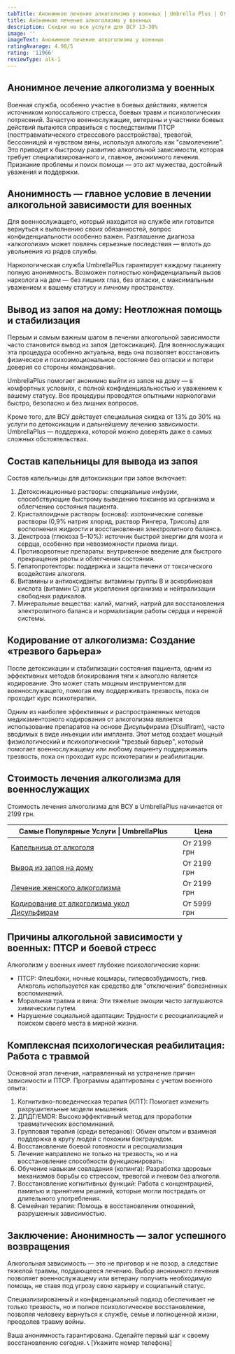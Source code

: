 ```yaml
---
tabTitle: Анонимное лечение алкоголизма у военных | Umbrella Plus | От 2199 грн
title: Анонимное лечение алкоголизма у военных
description: Скидки на все услуги для ВСУ 13-30%
image: ''
imageText: Анонимное лечение алкоголизма у военных
ratingAvarage: 4.98/5
rating: '11966'
reviewType: alk-1
---
```


## Анонимное лечение алкоголизма у военных

Военная служба, особенно участие в боевых действиях, является источником колоссального стресса, боевых травм и психологических потрясений. Зачастую военнослужащие, ветераны и участники боевых действий пытаются справиться с последствиями ПТСР (посттравматического стрессового расстройства), тревогой, бессонницей и чувством вины, используя алкоголь как "самолечение". Это приводит к быстрому развитию алкогольной зависимости, которая требует специализированного и, главное, анонимного лечения. Признание проблемы и поиск помощи — это акт мужества, достойный уважения и поддержки.

## Анонимность — главное условие в лечении алкогольной зависимости для военных

Для военнослужащего, который находится на службе или готовится вернуться к выполнению своих обязанностей, вопрос конфиденциальности особенно важен. Разглашение диагноза «алкоголизм» может повлечь серьезные последствия — вплоть до увольнения из рядов службы.

Наркологическая служба UmbrellaPlus гарантирует каждому пациенту полную анонимность. Возможен полностью конфиденциальный вызов нарколога на дом — без лишних глаз, без огласки, с максимальным уважением к вашему статусу и личному пространству.

## Вывод из запоя на дому: Неотложная помощь и стабилизация

Первым и самым важным шагом в лечении алкогольной зависимости часто становится вывод из запоя (детоксикация). Для военнослужащих эта процедура особенно актуальна, ведь она позволяет восстановить физическое и психоэмоциональное состояние без огласки и потери доверия со стороны командования.

UmbrellaPlus помогает анонимно выйти из запоя на дому — в комфортных условиях, с полной конфиденциальностью и уважением к вашему статусу. Все процедуры проводятся опытными наркологами быстро, безопасно и без лишних вопросов.

Кроме того, для ВСУ действует специальная скидка от 13% до 30% на услуги по детоксикации и дальнейшему лечению зависимости. UmbrellaPlus — поддержка, которой можно доверять даже в самых сложных обстоятельствах.

## Состав капельницы для вывода из запоя

Состав капельницы для детоксикации при запое включает:

1. Детоксикационные растворы: специальные инфузии, способствующие быстрому выведению токсинов из организма и облегчению состояния пациента.
2. Кристаллоидные растворы (основа): изотонические солевые растворы (0,9% натрия хлорид, раствор Рингера, Трисоль) для восполнения жидкости и восстановления электролитного баланса.
3. Декстроза (глюкоза 5–10%): источник быстрой энергии для мозга и сердца, особенно при невозможности приема пищи.
4. Противорвотные препараты: внутривенное введение для быстрого прекращения рвоты и облегчения состояния.
5. Гепатопротекторы: поддержка и защита печени от токсического воздействия алкоголя.
6. Витамины и антиоксиданты: витамины группы B и аскорбиновая кислота (витамин C) для укрепления организма и нейтрализации свободных радикалов.
7. Минеральные вещества: калий, магний, натрий для восстановления электролитного баланса и нормализации работы сердца и нервной системы.

## Кодирование от алкоголизма: Создание «трезвого барьера»

После детоксикации и стабилизации состояния пациента, одним из эффективных методов блокирования тяги к алкоголю является кодирование. Это может стать мощным инструментом для военнослужащего, помогая ему поддерживать трезвость, пока он проходит курс психотерапии.

Одним из наиболее эффективных и распространенных методов медикаментозного кодирования от алкоголизма является использование препаратов на основе Дисульфирама (Disulfiram), часто вводимых в виде инъекции или импланта. Этот метод создает мощный физиологический и психологический "трезвый барьер", который помогает военнослужащему или любому пациенту поддерживать трезвость, пока он проходит курс психотерапии и реабилитации.

## Стоимость лечения алкоголизма для военнослужащих

Стоимость лечения алкоголизма для ВСУ в UmbrellaPlus начинается от 2199 грн.

| Самые Популярные Услуги \| UmbrellaPlus                                                       | Цена        |
| --------------------------------------------------------------------------------------------- | ----------- |
| [Капельница от алкоголя](kapelnica-ot-alkogolia-UmbrellaPlus)                                 | От 2199 грн |
| [Вывод из запоя на дому](Vivod-iz-zapoia-na-domy-UmbrellaPlus)                                | От 2199 грн |
| [Лечение женского алкоголизма](lechenie-jenskogo-alkogolizma-umbrellaplus)                    | От 2199 грн |
| [Кодирование от алкоголизма укол Дисульфирам](kodirovka-ot-alkogolia-disulfiram-umbrellaplus) | От 5999 грн |

## Причины алкогольной зависимости у военных: ПТСР и боевой стресс

Алкоголизм у военных имеет глубокие психологические корни:

* ПТСР: Флешбэки, ночные кошмары, гипервозбудимость, гнев. Алкоголь используется как средство для "отключения" болезненных воспоминаний.
* Моральная травма и вина: Эти тяжелые эмоции часто заглушаются химическим путем.
* Нарушение социальной адаптации: Трудности с ресоциализацией и поиском своего места в мирной жизни.

## Комплексная психологическая реабилитация: Работа с травмой

Основной этап лечения, направленный на устранение причин зависимости и ПТСР. Программы адаптированы с учетом военного опыта:

1. Когнитивно-поведенческая терапия (КПТ): Помогает изменить разрушительные модели мышления.
2. ДПДГ/EMDR: Высокоэффективный метод для проработки травматических воспоминаний.
3. Групповая терапия (среди ветеранов): Обмен опытом и взаимная поддержка в кругу людей с похожим бэкграундом.
4. Восстановление боевой готовности и ресоциализация
5. Лечение направлено не только на трезвость, но и на восстановление способности функционировать:
6. Обучение навыкам совладания (копинга): Разработка здоровых механизмов борьбы со стрессом, тревогой и гневом без алкоголя.
7. Восстановление когнитивных функций: Работа с концентрацией, памятью и принятием решений, которые могли пострадать от длительного употребления.
8. Семейная терапия: Помощь в восстановлении отношений, разрушенных зависимостью.

## Заключение: Анонимность — залог успешного возвращения

Алкогольная зависимость — это не приговор и не позор, а следствие тяжелой травмы, поддающееся лечению. Выбор анонимного лечения позволяет военнослужащему или ветерану получить необходимую помощь, не ставя под угрозу свою карьеру и социальный статус.

Специализированный и конфиденциальный подход обеспечивает не только трезвость, но и полное психологическое восстановление, позволяя человеку вернуться к службе, семье и полноценной жизни, преодолев травму войны.

Ваша анонимность гарантирована. Сделайте первый шаг к своему восстановлению сегодня. 📞 \[Укажите номер телефона]

